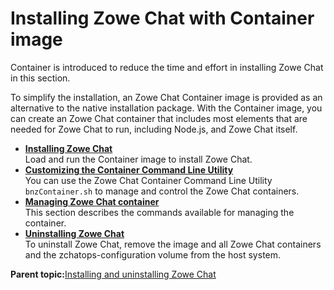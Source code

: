 # Installing Zowe Chat with Container image

Container is introduced to reduce the time and effort in installing Zowe Chat in this section.

To simplify the installation, an Zowe Chat Container image is provided as an alternative to the native installation package. With the Container image, you can create an Zowe Chat container that includes most elements that are needed for Zowe Chat to run, including Node.js, and Zowe Chat itself.

-   **[Installing Zowe Chat](chatops_install_docker.md)**  
Load and run the Container image to install Zowe Chat.
-   **[Customizing the Container Command Line Utility](chatops_install_docker_command_line_utility.md)**  
You can use the Zowe Chat Container Command Line Utility `bnzContainer.sh` to manage and control the Zowe Chat containers.
-   **[Managing Zowe Chat container](chatops_install_docker_container.md)**  
This section describes the commands available for managing the container.
-   **[Uninstalling Zowe Chat](chatops_install_uninstall_docker.md)**  
To uninstall Zowe Chat, remove the image and all Zowe Chat containers and the zchatops-configuration volume from the host system.

**Parent topic:**[Installing and uninstalling Zowe Chat](chatops_install.md)

